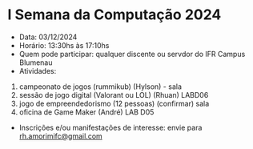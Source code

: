 # I Semana da Computação 2024

* Data: 03/12/2024
* Horário: 13:30hs às 17:10hs
* Quem pode participar: qualquer discente ou servdor do IFR Campus Blumenau
* Atividades:

1) campeonato de jogos (rummikub) (Hylson) - sala
2) sessão de jogo digital (Valorant ou LOL) (Rhuan) LABD06
3) jogo de empreendedorismo (12 pessoas) (confirmar) sala
4) oficina de Game Maker (André) LAB D05

* Inscrições e/ou manifestações de interesse: envie para rh.amorimifc@gmail.com
